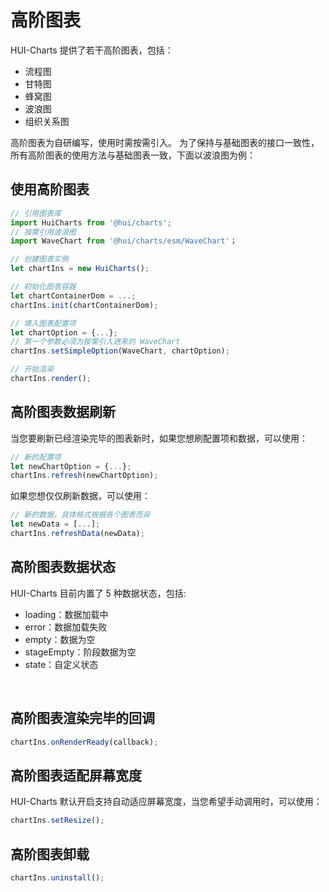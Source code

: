 # 高阶图表

HUI-Charts 提供了若干高阶图表，包括：

- 流程图
- 甘特图
- 蜂窝图
- 波浪图
- 组织关系图

高阶图表为自研编写，使用时需按需引入。
为了保持与基础图表的接口一致性，所有高阶图表的使用方法与基础图表一致，下面以波浪图为例：

## 使用高阶图表

```javascript
// 引用图表库
import HuiCharts from '@hui/charts';
// 按需引用波浪图
import WaveChart from '@hui/charts/esm/WaveChart'；

// 创建图表实例
let chartIns = new HuiCharts();

// 初始化图表容器
let chartContainerDom = ...;
chartIns.init(chartContainerDom);

// 填入图表配置项
let chartOption = {...};
// 第一个参数必须为按需引入进来的 WaveChart
chartIns.setSimpleOption(WaveChart, chartOption);

// 开始渲染
chartIns.render();
```

## 高阶图表数据刷新

当您要刷新已经渲染完毕的图表新时，如果您想刷配置项和数据，可以使用：
```javascript
// 新的配置项
let newChartOption = {...};
chartIns.refresh(newChartOption);
```

如果您想仅仅刷新数据，可以使用：

```javascript
// 新的数据，具体格式根据各个图表而异
let newData = [...];
chartIns.refreshData(newData);
```

## 高阶图表数据状态
HUI-Charts 目前内置了 5 种数据状态，包括:
- loading：数据加载中
- error：数据加载失败
- empty：数据为空
- stageEmpty：阶段数据为空
- state：自定义状态

</br>

## 高阶图表渲染完毕的回调
```javascript
chartIns.onRenderReady(callback);
```

## 高阶图表适配屏幕宽度
HUI-Charts 默认开启支持自动适应屏幕宽度，当您希望手动调用时，可以使用：
```javascript
chartIns.setResize();
```

## 高阶图表卸载
```javascript
chartIns.uninstall();
```


